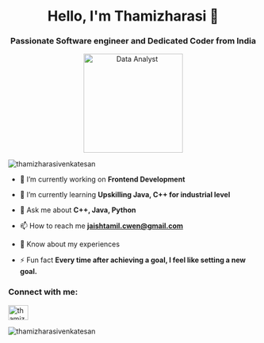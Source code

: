 <h1 align="center">Hello, I'm Thamizharasi 👋</h1>
<h3 align="center">Passionate Software engineer and Dedicated Coder from India</h3>

<p align="center">
  <img src="https://static.vecteezy.com/system/resources/previews/021/552/831/original/data-analyst-career-flat-concept-spot-illustration-editable-2d-cartoon-character-on-white-for-web-design-software-engineer-optimization-data-science-creative-idea-for-website-mobile-app-vector.jpg" alt="Data Analyst" width="200" height="200"/>
</p>

<p align="left"> <img src="https://komarev.com/ghpvc/?username=thamizharasivenkatesan&label=Profile%20views&color=0e75b6&style=flat" alt="thamizharasivenkatesan" /> </p>

- 🔭 I’m currently working on **Frontend Development**

- 🌱 I’m currently learning **Upskilling Java, C++ for industrial level**

- 💬 Ask me about **C++, Java, Python**

- 📫 How to reach me **jaishtamil.cwen@gmail.com**

- 📄 Know about my experiences 

- ⚡ Fun fact **Every time after achieving a goal, I feel like setting a new goal.**

<h3 align="left">Connect with me:</h3>
<p align="left">
<a href="https://linkedin.com/in/thamizharasi v" target="blank"><img align="center" src="https://raw.githubusercontent.com/rahuldkjain/github-profile-readme-generator/master/src/images/icons/Social/linked-in-alt.svg" alt="thamizharasi v" height="30" width="40" /></a>
</p>

<p><img align="center" src="https://github-readme-stats.vercel.app/api/top-langs?username=thamizharasivenkatesan&show_icons=true&locale=en&layout=compact" alt="thamizharasivenkatesan" /></p>
